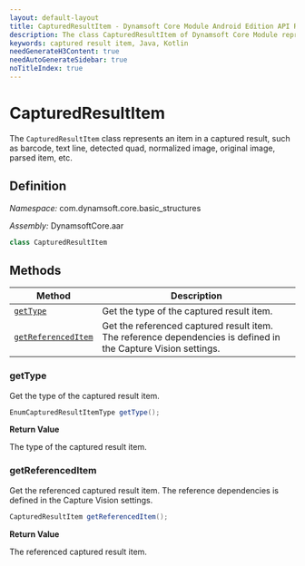 ```yaml
---
layout: default-layout
title: CapturedResultItem - Dynamsoft Core Module Android Edition API Reference
description: The class CapturedResultItem of Dynamsoft Core Module represents an item in a captured result, such as barcode, text line, detected quad, normalized image, original image, parsed item, etc.
keywords: captured result item, Java, Kotlin
needGenerateH3Content: true
needAutoGenerateSidebar: true
noTitleIndex: true
---
```


# CapturedResultItem

The `CapturedResultItem` class represents an item in a captured result, such as barcode, text line, detected quad, normalized image, original image, parsed item, etc.

## Definition

*Namespace:* com.dynamsoft.core.basic_structures

*Assembly:* DynamsoftCore.aar

```java
class CapturedResultItem
```

## Methods

| Method | Description |
| ------ | ----------- |
| [`getType`](#gettype) | Get the type of the captured result item. |
| [`getReferencedItem`](#getreferenceditem) | Get the referenced captured result item. The reference dependencies is defined in the Capture Vision settings. |

### getType

Get the type of the captured result item.

```java
EnumCapturedResultItemType getType();
```

**Return Value**

The type of the captured result item.

### getReferencedItem

Get the referenced captured result item. The reference dependencies is defined in the Capture Vision settings.

```java
CapturedResultItem getReferencedItem();
```

**Return Value**

The referenced captured result item.
